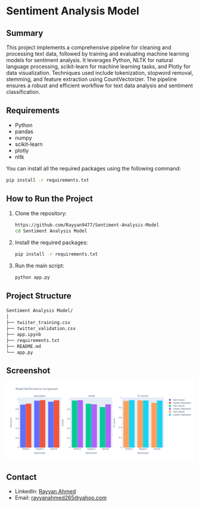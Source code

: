 # Sentiment Analysis Model

## Summary
This project implements a comprehensive pipeline for cleaning and processing text data, followed by training and evaluating machine learning models for sentiment analysis. It leverages Python, NLTK for natural language processing, scikit-learn for machine learning tasks, and Plotly for data visualization. Techniques used include tokenization, stopword removal, stemming, and feature extraction using CountVectorizer. The pipeline ensures a robust and efficient workflow for text data analysis and sentiment classification.

## Requirements
- Python 
- pandas
- numpy
- scikit-learn
- plotly
- nltk

You can install all the required packages using the following command:
```sh
pip install -r requirements.txt
```

## How to Run the Project
1. Clone the repository:
    ```sh
    https://github.com/Rayyan9477/Sentiment-Analysis-Model
    cd Sentiment Analysis Model
    ```
2. Install the required packages:
    ```sh
    pip install -r requirements.txt
    ```
3. Run the main script:
    ```sh
    python app.py
    ```

## Project Structure
```
Sentiment Analysis Model/
│
├── twiiter_training.csv
├── twitter_validation.csv
├── app.ipynb
├── requirements.txt
├── README.md
└── app.py
```

## Screenshot
![Project Screenshot](https://github.com/Rayyan9477/Sentiment-Analysis-Model/blob/main/plot.png)

## Contact
- LinkedIn: [Rayyan Ahmed](https://www.linkedin.com/in/rayyan-ahmed9477/)
- Email: rayyanahmed265@yahoo.com
